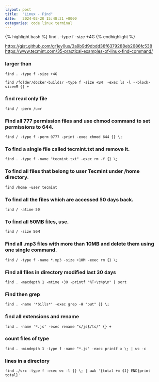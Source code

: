 ```yaml
---
layout: post
title:  "Linux - Find"
date:   2024-02-20 15:48:21 +0000
categories: code linux terminal
---
```


{% highlight bash %}
find . -type f -size +4G
{% endhighlight %}

https://gist.github.com/gr1ev0us/3a9b9d9dbdd38f6379288eb2686fc538
https://www.tecmint.com/35-practical-examples-of-linux-find-command/ 

### larger than
`find . -type f -size +4G`

`find /folder/docker-builds/ -type f -size +5M  -exec ls -l --block-size=M {} +`

### find read only file
`find / -perm /u=r`

### Find all 777 permission files and use chmod command to set permissions to 644.
`find / -type f -perm 0777 -print -exec chmod 644 {} \;`

### To find a single file called tecmint.txt and remove it.
`find . -type f -name "tecmint.txt" -exec rm -f {} \;`

### To find all files that belong to user Tecmint under /home directory.
`find /home -user tecmint`

### To find all the files which are accessed 50 days back.
`find / -atime 50`

### To find all 50MB files, use.
`find / -size 50M`

### Find all .mp3 files with more than 10MB and delete them using one single command.
`find / -type f -name *.mp3 -size +10M -exec rm {} \;`

### Find all files in directory modified last 30 days
`find . -maxdepth 1 -mtime +30 -printf "%T+\t%p\n" | sort`

### Find then grep
`find . -name '*bills*' -exec grep -H "put" {} \;`

### find all extensions and rename
`find . -name '*.js' -exec rename "s/js$/ts/" {} +`

### count files of type
`find . -mindepth 1 -type f -name "*.js" -exec printf x \; | wc -c`

### lines in a directory
`find ./src -type f -exec wc -l {} \; | awk '{total += $1} END{print total}'`
